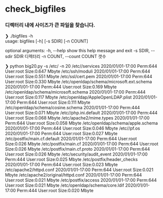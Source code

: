 # check_bigfiles

### 디렉터리 내에 사이즈가 큰 파일을 찾습니다. 

❯ ./bigfiles -h            
usage: bigfiles [-h] [-s SDIR] [-n COUNT]

optional arguments:
  -h, --help            show this help message and exit
  -s SDIR, --sdir SDIR  디렉터리
  -n COUNT, --count COUNT 갯수

<Sample>
❯ python big20.py -s /etc/ -n 20
/etc//services                                     2020/01/01-17:00  Perm:644  User:root       Size:0.647 Mbyte
/etc/ssh/moduli                                    2020/01/01-17:00  Perm:644  User:root       Size:0.551 Mbyte
/etc/ssl/cert.pem                                  2020/01/01-17:00  Perm:644  User:root       Size:0.330 Mbyte
/etc/openldap/schema/microsoft.ext.schema          2020/01/01-17:00  Perm:444  User:root       Size:0.169 Mbyte
/etc/openldap/schema/microsoft.schema              2020/01/01-17:00  Perm:444  User:root       Size:0.117 Mbyte
/etc/openldap/AppleOpenLDAP.plist                  2020/01/01-17:00  Perm:644  User:root       Size:0.111 Mbyte
/etc/openldap/schema/cosine.schema                 2020/01/01-17:00  Perm:444  User:root       Size:0.071 Mbyte
/etc//php.ini.default                              2020/01/01-17:00  Perm:444  User:root       Size:0.068 Mbyte
/etc/apache2/mime.types                            2020/01/01-17:00  Perm:644  User:root       Size:0.058 Mbyte
/etc/openldap/schema/apple.schema                  2020/01/01-17:00  Perm:444  User:root       Size:0.046 Mbyte
/etc//pf.os                                        2020/01/01-17:00  Perm:644  User:root       Size:0.027 Mbyte
/etc/postfix/main.cf.default                       2020/01/01-17:00  Perm:644  User:root       Size:0.026 Mbyte
/etc/postfix/main.cf                               2020/01/01-17:00  Perm:644  User:root       Size:0.026 Mbyte
/etc/postfix/main.cf.proto                         2020/01/01-17:00  Perm:644  User:root       Size:0.026 Mbyte
/etc/security/audit_event                          2020/01/01-17:00  Perm:444  User:root       Size:0.025 Mbyte
/etc/postfix/header_checks                         2020/01/01-17:00  Perm:644  User:root       Size:0.023 Mbyte
/etc/apache2/httpd.conf                            2020/01/01-17:00  Perm:644  User:root       Size:0.021 Mbyte
/etc/apache2/original/httpd.conf                   2020/01/01-17:00  Perm:644  User:root       Size:0.021 Mbyte
/etc/postfix/access                                2020/01/01-17:00  Perm:644  User:root       Size:0.021 Mbyte
/etc/openldap/schema/core.ldif                     2020/01/01-17:00  Perm:444  User:root       Size:0.020 Mbyte